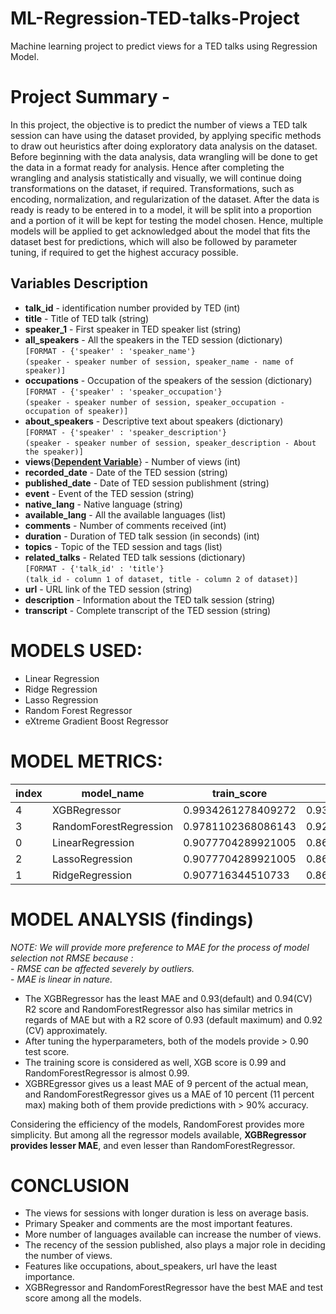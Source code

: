 # ML-Regression-TED-talks-Project
Machine learning project to predict views for a TED talks using Regression Model.


# Project Summary -

In this project, the objective is to predict the number of views a TED talk session can have using the dataset provided, by applying specific methods to draw out heuristics after doing exploratory data analysis on the dataset. Before beginning with the data analysis, data wrangling will be done to get the data in a format ready for analysis. Hence after completing the wrangling and analysis statistically and visually, we will continue doing transformations on the dataset, if required. Transformations, such as encoding, normalization, and regularization of the dataset. After the data is ready is ready to be entered in to a model, it will be split into a proportion and a portion of it will be kept for testing the model chosen. Hence, multiple models will be applied to get acknowledged about the model that fits the dataset best for predictions, which will also be followed by parameter tuning, if required to get the highest accuracy possible.


## Variables Description


- **talk_id** - identification number provided by TED (int)
- **title** - Title of TED talk (string) 
- **speaker_1** - First speaker in TED speaker list (string)
- **all_speakers** - All the speakers in the TED session (dictionary) <br>`[FORMAT - {'speaker' : 'speaker_name'}`<br>`(speaker - speaker number of session, speaker_name - name of speaker)]`
- **occupations** - Occupation of the speakers of the session (dictionary) <br> `[FORMAT - {'speaker' : 'speaker_occupation'}`<br>`(speaker - speaker number of session, speaker_occupation - occupation of speaker)]`
- **about_speakers** - Descriptive text about speakers (dictionary) <br>`[FORMAT - {'speaker' : 'speaker_description'}`<br>`(speaker - speaker number of session, speaker_description - About the speaker)]`
- **views**{<u>**Dependent Variable**</u>} - Number of views (int) 
- **recorded_date** - Date of the TED session (string)
- **published_date** - Date of TED session publishment (string) 
- **event** - Event of the TED session (string)
- **native_lang** - Native language (string)
- **available_lang** - All the available languages (list)
- **comments** - Number of comments received (int)
- **duration** - Duration of TED talk session (in seconds) (int)
- **topics** - Topic of the TED session and tags (list)
- **related_talks** - Related TED talk sessions (dictionary)<br>`[FORMAT - {'talk_id' : 'title'}`<br>`(talk_id - column 1 of dataset, title - column 2 of dataset)]`
- **url** - URL link of the TED session (string)
- **description** - Information about the TED talk session (string) 
- **transcript** - Complete transcript of the TED session (string)

# MODELS USED:
- Linear Regression
- Ridge Regression
- Lasso Regression
- Random Forest Regressor
- eXtreme Gradient Boost Regressor

# MODEL METRICS:
| index | model_name             | train_score        | test_score         | train_score_cv     | test_score_cv      | MSE                | RMSE               | MAE                | R2_SCORE           | MSE_CV             | RMSE_CV            | MAE_CV             | R2_SCORE_CV        |
|-------|------------------------|--------------------|--------------------|--------------------|--------------------|--------------------|--------------------|--------------------|--------------------|--------------------|--------------------|--------------------|--------------------|
| 4     | XGBRegressor           | 0.9934261278409272 | 0.932030624400551  | 0.9999999999294615 | 0.938762635871558  | 1038051732422.2239 | 1018848.2381700544 | 230907.41243408204 | 0.932030624400551  | 935238132789.5431  | 967077.1079854714  | 193285.53283935547 | 0.938762635871558  |
| 3     | RandomForestRegression | 0.9781102368086143 | 0.9239665329101074 | 0.9890333234284177 | 0.9098070854510008 | 1161209317264.5068 | 1077594.2266291643 | 254280.2227105074  | 0.9239665329101074 | 1377457279459.7983 | 1173651.2597274364 | 271275.81118832785 | 0.9098070854510008 |
| 0     | LinearRegression       | 0.9077704289921005 | 0.8699250323297967 | 0.9077704289921005 | 0.8699250323297967 | 1986549741615.0134 | 1409450.1557752986 | 529169.1077861005  | 0.8699250323297967 | 1986549741615.0134 | 1409450.1557752986 | 529169.1077861005  | 0.8699250323297967 |
| 2     | LassoRegression        | 0.9077704289921005 | 0.8699250323078986 | 0.9077704288720964 | 0.869922842797592  | 1986549741949.4487 | 1409450.1558939388 | 529169.1077303984  | 0.8699250323078986 | 1986583180905.55   | 1409450.1558939388 | 529163.5294727178  | 0.869922842797592  |
| 1     | RidgeRegression        | 0.907716344510733  | 0.8696728644141192 | 0.9036489763793327 | 0.8640585013731682 | 1990400936942.6416 | 1410815.6991409762 | 523354.9398250869  | 0.8696728644141192 | 2076145424510.8584 | 1410815.6991409762 | 495887.8418977292  | 0.8640585013731682 |


# MODEL ANALYSIS (findings)

*NOTE: We will provide more preference to MAE for the process of model selection not RMSE because :* 
<br>- *RMSE can be affected severely by outliers.*
<br>- *MAE is linear in nature.*
<br>
- The XGBRegressor has the least MAE and 0.93(default) and 0.94(CV) R2 score and RandomForestRegressor also has similar metrics in regards of MAE but with a R2 score of 0.93 (default maximum) and 0.92 (CV) approximately. 
- After tuning the hyperparameters, both of the models provide > 0.90 test score. 
- The training score is considered as well, XGB score is 0.99 and RandomForestRegressor is almost 0.99.
- XGBREgressor gives us a least MAE of 9 percent of the actual mean, and RandomForestRegressor gives us a MAE of 10 percent (11 percent max) making both of them provide predictions with > 90% accuracy.

Considering the efficiency of the models, RandomForest provides more simplicity. But among all the regressor models available, **XGBRegressor provides lesser MAE**, and even lesser than RandomForestRegressor.


# CONCLUSION

- The views for sessions with longer duration is less on average basis.
- Primary Speaker and comments are the most important features.
- More number of languages available can increase the number of views.
- The recency of the session published, also plays a major role in deciding the number of views.
- Features like occupations, about_speakers, url have the least importance.
-  XGBRegressor and RandomForestRegressor have the best MAE and test score among all the models.

